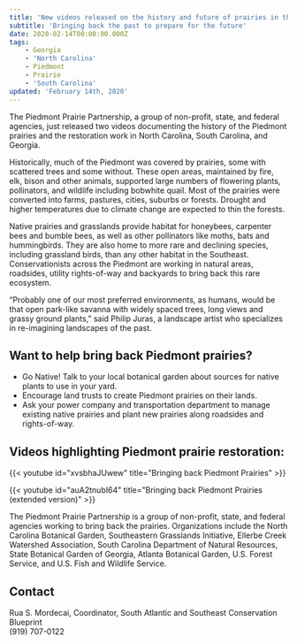 ```yaml
---
title: 'New videos released on the history and future of prairies in the Piedmont'
subtitle: 'Bringing back the past to prepare for the future'
date: 2020-02-14T00:00:00.000Z
tags:
    - Georgia
    - 'North Carolina'
    - Piedmont
    - Prairie
    - 'South Carolina'
updated: 'February 14th, 2020'
---
```


The Piedmont Prairie Partnership, a group of non-profit, state, and federal agencies, just released two videos documenting the history of the Piedmont prairies and the restoration work in North Carolina, South Carolina, and Georgia.

Historically, much of the Piedmont was covered by prairies, some with scattered trees and some without. These open areas, maintained by fire, elk, bison and other animals, supported large numbers of flowering plants, pollinators, and wildlife including bobwhite quail. Most of the prairies were converted into farms, pastures, cities, suburbs or forests. Drought and higher temperatures due to climate change are expected to thin the forests.

Native prairies and grasslands provide habitat for honeybees, carpenter bees and bumble bees, as well as other pollinators like moths, bats and hummingbirds. They are also home to more rare and declining species, including grassland birds, than any other habitat in the Southeast.
Conservationists across the Piedmont are working in natural areas, roadsides, utility rights-of-way and backyards to bring back this rare ecosystem.

“Probably one of our most preferred environments, as humans, would be that open park-like savanna with widely spaced trees, long views and grassy ground plants,” said Philip Juras, a landscape artist who specializes in re-imagining landscapes of the past.

## Want to help bring back Piedmont prairies?

- Go Native! Talk to your local botanical garden about sources for native plants to use in your yard.
- Encourage land trusts to create Piedmont prairies on their lands.
- Ask your power company and transportation department to manage existing native prairies and plant new prairies along roadsides and rights-of-way.

## Videos highlighting Piedmont prairie restoration:

{{< youtube id="xvsbhaJUwew" title="Bringing back Piedmont Prairies" >}}

{{< youtube id="auA2tnubI64" title="Bringing back Piedmont Prairies (extended version)" >}}

The Piedmont Prairie Partnership is a group of non-profit, state, and federal agencies working to bring back the prairies. Organizations include the North Carolina Botanical Garden, Southeastern Grasslands Initiative, Ellerbe Creek Watershed Association, South Carolina Department of Natural Resources, State Botanical Garden of Georgia, Atlanta Botanical Garden, U.S. Forest Service, and U.S. Fish and Wildlife Service.

## Contact

Rua S. Mordecai, Coordinator, South Atlantic and Southeast Conservation Blueprint  
(919) 707-0122
